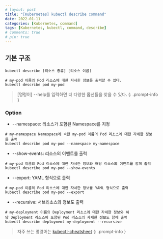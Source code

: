 ```yaml
---
# layout: post
title: "[Kubernetes] kubectl describe command"
date: 2022-01-11
categories: [Kubernetes, command]
tags: [Kubernetes, kubectl, command, describe]
# comments: true
# pin: true
---
```


## 기본 구조
```
kubectl describe [리소스 종류] [리소스 이름]

# my-pod 이름의 Pod 리소스에 대한 자세한 정보를 출력할 수 있다.
kubectl describe pod my-pod
```

> [명령어] --help를 입력하면 더 다양한 옵션들을 찾을 수 있다.
{: .prompt-info }

### Option
- --namespace: 리소스가 포함된 Namespace를 지정
```
# my-namespace Namespace에 속한 my-pod 이름의 Pod 리소스에 대한 자세한 정보를 출력
kubectl describe pod my-pod --namespace my-namespace
```
- --show-events: 리소스의 이벤트를 출력
```
# my-pod 이름의 Pod 리소스에 대한 자세한 정보와 해당 리소스의 이벤트를 함께 출력
kubectl describe pod my-pod --show-events
```

- --export: YAML 형식으로 출력
```
# my-pod 이름의 Pod 리소스에 대한 자세한 정보를 YAML 형식으로 출력
kubectl describe pod my-pod --export
```

- --recursive: 서브리소스의 정보도 출력
```
# my-deployment 이름의 Deployment 리소스에 대한 자세한 정보와 해당 Deployment 리소스에 포함된 Pod 리소스의 자세한 정보도 함께 출력
kubectl describe deployment my-deployment --recursive
```

> 자주 쓰는 명령어는 [kubectl-cheatsheet](https://kubernetes.io/docs/reference/kubectl/cheatsheet/)
{: .prompt-info }